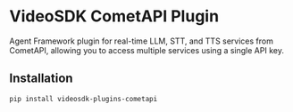 # VideoSDK CometAPI Plugin

Agent Framework plugin for real-time LLM, STT, and TTS services from CometAPI, allowing you to access multiple services using a single API key.

## Installation

```bash
pip install videosdk-plugins-cometapi
```